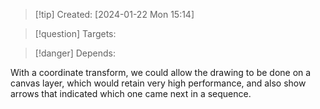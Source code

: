 
>[!tip] Created: [2024-01-22 Mon 15:14]

>[!question] Targets: 

>[!danger] Depends: 

With a coordinate transform, we could allow the drawing to be done on a canvas layer, which would retain very high performance, and also show arrows that indicated which one came next in a sequence.
